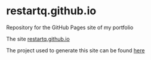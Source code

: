 # restartq.github.io
Repository for the GitHub Pages site of my portfolio

The site [restartq.github.io](https://restartq.github.io/)

The project used to generate this site can be found [here](https://github.com/ReStartQ/restartq-portfolio)
